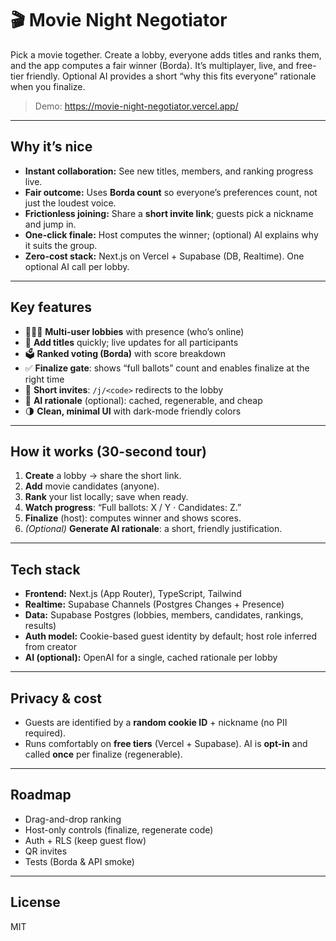 # 🎬 Movie Night Negotiator

Pick a movie together. Create a lobby, everyone adds titles and ranks them, and the app computes a fair winner (Borda). It’s multiplayer, live, and free-tier friendly. Optional AI provides a short “why this fits everyone” rationale when you finalize.

> Demo: https://movie-night-negotiator.vercel.app/

---

## Why it’s nice

- **Instant collaboration:** See new titles, members, and ranking progress live.
- **Fair outcome:** Uses **Borda count** so everyone’s preferences count, not just the loudest voice.
- **Frictionless joining:** Share a **short invite link**; guests pick a nickname and jump in.
- **One-click finale:** Host computes the winner; (optional) AI explains why it suits the group.
- **Zero-cost stack:** Next.js on Vercel + Supabase (DB, Realtime). One optional AI call per lobby.

---

## Key features

- 🧑‍🤝‍🧑 **Multi-user lobbies** with presence (who’s online)
- 📝 **Add titles** quickly; live updates for all participants
- 🗳️ **Ranked voting (Borda)** with score breakdown
- ✅ **Finalize gate**: shows “full ballots” count and enables finalize at the right time
- 🔗 **Short invites**: `/j/<code>` redirects to the lobby
- 🧠 **AI rationale** (optional): cached, regenerable, and cheap
- 🌗 **Clean, minimal UI** with dark-mode friendly colors

---

## How it works (30-second tour)

1. **Create** a lobby → share the short link.
2. **Add** movie candidates (anyone).
3. **Rank** your list locally; save when ready.
4. **Watch progress**: “Full ballots: X / Y · Candidates: Z.”
5. **Finalize** (host): computes winner and shows scores.
6. *(Optional)* **Generate AI rationale**: a short, friendly justification.

---

## Tech stack

- **Frontend:** Next.js (App Router), TypeScript, Tailwind
- **Realtime:** Supabase Channels (Postgres Changes + Presence)
- **Data:** Supabase Postgres (lobbies, members, candidates, rankings, results)
- **Auth model:** Cookie-based guest identity by default; host role inferred from creator
- **AI (optional):** OpenAI for a single, cached rationale per lobby

---

## Privacy & cost

- Guests are identified by a **random cookie ID** + nickname (no PII required).
- Runs comfortably on **free tiers** (Vercel + Supabase). AI is **opt-in** and called **once** per finalize (regenerable).

---

## Roadmap

- Drag-and-drop ranking
- Host-only controls (finalize, regenerate code)
- Auth + RLS (keep guest flow)
- QR invites
- Tests (Borda & API smoke)

---

## License

MIT
